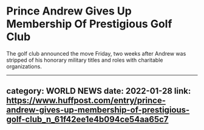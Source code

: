 # Prince Andrew Gives Up Membership Of Prestigious Golf Club

The golf club announced the move Friday, two weeks after Andrew was stripped of his honorary military titles and roles with charitable organizations.

---
category: WORLD NEWS
date: 2022-01-28
link: https://www.huffpost.com/entry/prince-andrew-gives-up-membership-of-prestigious-golf-club_n_61f42ee1e4b094ce54aa65c7
---
